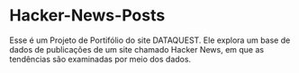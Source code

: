 # Hacker-News-Posts
Esse é um Projeto de Portifólio do site DATAQUEST. Ele explora um base de dados de publicações de um site chamado Hacker News, em que as tendências são examinadas por meio dos dados.

